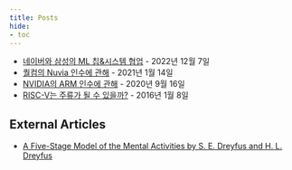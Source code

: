 ```yaml
---
title: Posts
hide:
- toc
---
```


- [네이버와 삼성의 ML 칩&시스템 협업](naver-and-samsung-collaboration.md) - 2022년 12월 7일
- [퀄컴의 Nuvia 인수에 관해](nuvia-acquired.md) - 2021년 1월 14일
- [NVIDIA의 ARM 인수에 관해](nvidia-to-purchase-arm.md) - 2020년 9월 16일
- [RISC-V는 주류가 될 수 있을까?](risc-v-mainstream.md) - 2016년 1월 8일

## External Articles

- [A Five-Stage Model of the Mental Activities by S. E. Dreyfus and H. L. Dreyfus](five-stage-model.md)
